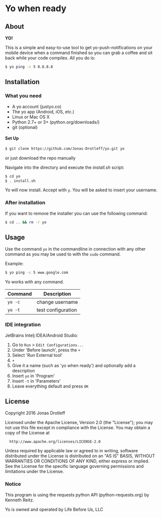 # Yo when ready

## About
**YO!**

This is a simple and easy-to-use tool to get yo-push-notifications on your mobile device when a command finished so you can grab a coffee and sit back while your code compiles.
All you do is:
```sh
$ yo ping -c 5 8.8.8.8
```

## Installation
### What you need
  + A yo account (justyo.co)
  + The yo app (Android, iOS, etc.)
  + Linux or Mac OS X
  + Python 2.7+ or 3+ (python.org/downloads/)
  + git (optional)

#### Set Up
```sh
$ git clone https://github.com/Jonas-Drotleff/yo.git yo
```

or just download the repo manually

Navigate into the directory and execute the _install.sh_ script:

```sh
$ cd yo
$ . install.sh
```

Yo will now install. Accept with `y`. You will be asked to insert your username.

### After installation
If you want to remove the installer you can use the following command:
```sh
$ cd .. && rm -r yo
```

## Usage
Use the command `yo` in the commandline in connection with any other command as you may be used to with the `sudo` command.

Example:
```sh
$ yo ping -c 5 www.google.com
```

Yo works with any command.

| Command        | Description        |
| -------------- | ------------------ |
| `yo -c`        | change username    |
| `yo -t`        | test configuration |

### IDE integration
JetBrains Intelj IDEA/Android Studio:
  1. Go to `Run` > `Edit Configurations...`
  2. Under 'Before launch', press the `+`
  3. Select 'Run External tool'
  4. `+`
  5. Give it a name (such as 'yo when ready') and optionally add a description
  6. Insert `yo` in 'Program'
  7. Insert `-t` in 'Parameters'
  8. Leave everything default and press `OK`

## License
Copyright 2016 Jonas Drotleff

  Licensed under the Apache License, Version 2.0 (the "License");
  you may not use this file except in compliance with the License.
  You may obtain a copy of the License at

      http://www.apache.org/licenses/LICENSE-2.0

  Unless required by applicable law or agreed to in writing, software
  distributed under the License is distributed on an "AS IS" BASIS,
  WITHOUT WARRANTIES OR CONDITIONS OF ANY KIND, either express or implied.
  See the License for the specific language governing permissions and
  limitations under the License.


### Notice

This program is using the requests python API (python-requests.org) by Kenneth Reitz.

Yo is owned and operated by Life Before Us, LLC
